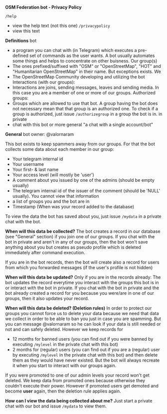 **OSM Federation bot - Privacy Policy**

`/help`
  - view the help text (not this one)
`/privacypolicy`
  - view this text

**Definitions**
bot
  - a program you can chat with (in Telegram) which executes a pre-defined set of commands as the user wants. A bot usually automates some things and helps to concentrate on other buisness.
Our group(s)
  - The ones prefixed/suffixed with "OSM" or "OpenStreetMap", "HOT" and "Humanitarian OpenStreetMap" in their name. But exceptions exists.
We
  - The OpenStreetMap Community developing and utilizing the bot
Interactions (with our groups):
  - Interactions are joins, sending messages, leaves and sending media. In this case you are a member of one or more of our groups.
Authorized groups:
  - Groups which are allowed to use that bot. A group having the bot does not necessary mean that that group is an authorized one. To check if a group is authorized, just issue `/authorizegroup` in a group the bot is in.
in private
  - chat with this bot or more general "a chat with a single account/bot"


**General**
bot owner: @valornaram

This bot exists to keep spammers away from our groups. For that the bot collects some data about each member in our group:
  - Your telegram internal id
  - Your username
  - Your first- & last name
  - Your access level (will mostly be 'user')
  - A comment about you issued by one of the admins (should be empty usually)
  - The telegram internal id of the issuer of the comment (should be 'NULL' usually). You cannot view that information
  - a list of groups you and the bot are in
  - Timestamp (When was your record added to the database)

To view the data the bot has saved about you, just issue `/mydata` in a private chat with the bot.

**When will this data be collected?**
The bot creates a record in our database (see "General" section) if you join one of our groups. If you chat with the bot in private and aren't in any of our groups, then the bot won't save anything about you but creates as pseudo profile which is deleted immediately after command execution.

If you are in the bot records, then the bot will create also a record for users from which you forwarded messages (if the user's profile is not hidden)

**When will this data be updated?**
Only if you are in the records already: The bot updates the record everytime you interact with the groups this bot is in or interact with the bot in private. If you chat with the bot in private and the bot already created a record for you because you were/are in one of our groups, then it also updates your record.

**When will this data be deleted? (Deletion rules)**
In order to protect our groups you cannot force us to delete your data because we need that data we collect in order to be able to ban you just in case you are spamming. But you can message @valornaram so he can look if your data is still needed or not and can safely deleted. However we keep records for
- 12 months for banned users (you can find out if you were banned by executing `/mylevel` in the private chat with this bot)
- 2 months for (regular) users (you can find out if you are a (regular) user by executing `/mylevel` in the private chat with this bot)
and then delete them as they would have never existed. But the bot will always recreate it when you start to interact with our groups again.

If you were promoted to one of our admin levels your record won't get deleted. We keep data from promoted ones because otherwise they couldn't execute their power. However if promoted users get demoted and become __user__ again, then the deletion rule applies again.

**How can I view the data being collected about me?**
Just start a private chat with our bot and issue `/mydata` to view them.
